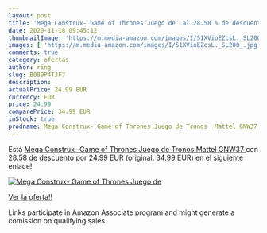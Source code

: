 ```yaml
---
layout: post
title: 'Mega Construx- Game of Thrones Juego de  al 28.58 % de descuento'
date: 2020-11-18 09:45:12
thumbnailImage: 'https://m.media-amazon.com/images/I/51XVioEZcsL._SL200_.jpg'
images: [ 'https://m.media-amazon.com/images/I/51XVioEZcsL._SL200_.jpg' ]
comments: true
category: ofertas
author: ring
slug: B089P4TJF7
description:
actualPrice: 24.99 EUR
currency: EUR
price: 24.99
comparePrice: 34.99 EUR
inStock: true
prodname: Mega Construx- Game of Thrones Juego de Tronos  Mattel GNW37 
---
```


Está [Mega Construx- Game of Thrones Juego de Tronos  Mattel GNW37 ](https://www.amazon.es/dp/B089P4TJF7/?tag=tolees-21) con 28.58 de descuento por 24.99 EUR (original: 34.99 EUR) en el siguiente enlace!

[![Mega Construx- Game of Thrones Juego de ](https://m.media-amazon.com/images/I/51XVioEZcsL._SL200_.jpg)](https://www.amazon.es/dp/B089P4TJF7/?tag=tolees-21)

[Ver la oferta!!](https://www.amazon.es/dp/B089P4TJF7/?tag=tolees-21)

Links participate in Amazon Associate program and might generate a comission on qualifying sales


